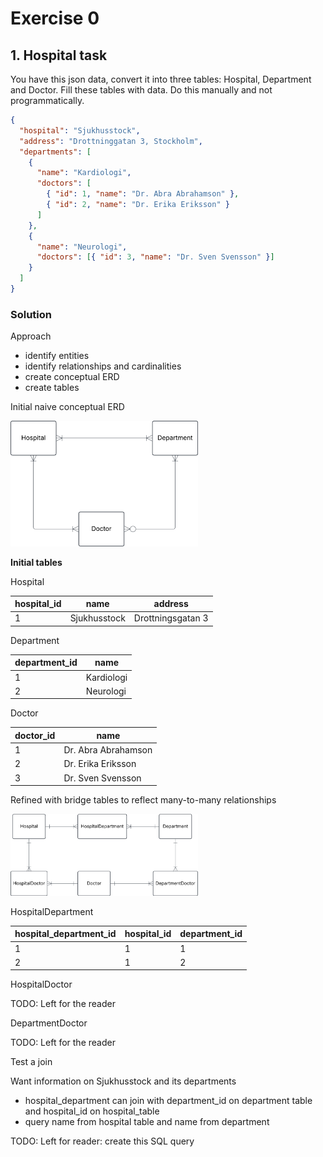 # Exercise 0

## 1. Hospital task

You have this json data, convert it into three tables: Hospital, Department and Doctor. Fill these tables with data. Do this manually and not programmatically.

```json
{
  "hospital": "Sjukhusstock",
  "address": "Drottninggatan 3, Stockholm",
  "departments": [
    {
      "name": "Kardiologi",
      "doctors": [
        { "id": 1, "name": "Dr. Abra Abrahamson" },
        { "id": 2, "name": "Dr. Erika Eriksson" }
      ]
    },
    {
      "name": "Neurologi",
      "doctors": [{ "id": 3, "name": "Dr. Sven Svensson" }]
    }
  ]
}
```

### Solution

Approach
- identify entities
- identify relationships and cardinalities
- create conceptual ERD
- create tables


Initial naive conceptual ERD

<img src = "../assets/Initial_conceptual_model.png" width=300>

**Initial tables**

Hospital

|hospital_id | name         | address          |
|------------| ----------   | -----------------|
|1           | Sjukhusstock | Drottningsgatan 3|


Department

|department_id  | name         
|---------------| ----------   
| 1             | Kardiologi
| 2             | Neurologi


Doctor

|doctor_id | name         
|----------| --------
| 1        | Dr. Abra Abrahamson
| 2        | Dr. Erika Eriksson
| 3        | Dr. Sven Svensson

Refined with bridge tables to reflect many-to-many relationships

<img src = "../assets/conceptual_exercise_hospital.png" width=300>

HospitalDepartment

|hospital_department_id | hospital_id  | department_id    |
|-----------------------| ------------ | -----------------|
| 1                     | 1            | 1                |
| 2                     | 1            | 2                |



HospitalDoctor

TODO: Left for the reader

DepartmentDoctor

TODO: Left for the reader

Test a join

Want information on Sjukhusstock and its departments
- hospital_department can join with department_id on department table and hospital_id on hospital_table
- query name from hospital table and name from department

TODO: Left for reader: create this SQL query

